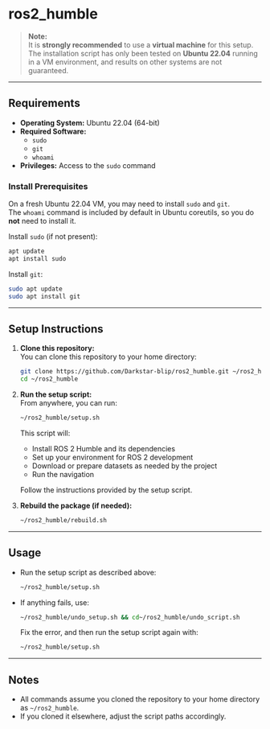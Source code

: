 # ros2_humble

> **Note:**  
> It is **strongly recommended** to use a **virtual machine** for this setup. The installation script has only been tested on **Ubuntu 22.04** running in a VM environment, and results on other systems are not guaranteed.

---

## Requirements

- **Operating System:** Ubuntu 22.04 (64-bit)
- **Required Software:**  
  - `sudo`
  - `git`
  - `whoami`
- **Privileges:** Access to the `sudo` command

### Install Prerequisites

On a fresh Ubuntu 22.04 VM, you may need to install `sudo` and `git`.  
The `whoami` command is included by default in Ubuntu coreutils, so you do **not** need to install it.

Install `sudo` (if not present):
```bash
apt update
apt install sudo
```

Install `git`:
```bash
sudo apt update
sudo apt install git
```

---

## Setup Instructions

1. **Clone this repository:**  
   You can clone this repository to your home directory:
   ```bash
   git clone https://github.com/Darkstar-blip/ros2_humble.git ~/ros2_humble
   cd ~/ros2_humble
   ```

2. **Run the setup script:**  
   From anywhere, you can run:
   ```bash
   ~/ros2_humble/setup.sh
   ```
   This script will:
   - Install ROS 2 Humble and its dependencies
   - Set up your environment for ROS 2 development
   - Download or prepare datasets as needed by the project
   - Run the navigation

   Follow the instructions provided by the setup script.

3. **Rebuild the package (if needed):**
   ```bash
   ~/ros2_humble/rebuild.sh
   ```

---

## Usage

- Run the setup script as described above:
  ```bash
  ~/ros2_humble/setup.sh
  ```
- If anything fails, use:
  ```bash
  ~/ros2_humble/undo_setup.sh && cd~/ros2_humble/undo_script.sh
  ```
  Fix the error, and then run the setup script again with:
  ```bash
  ~/ros2_humble/setup.sh
  ```

---

## Notes

- All commands assume you cloned the repository to your home directory as `~/ros2_humble`.
- If you cloned it elsewhere, adjust the script paths accordingly.
